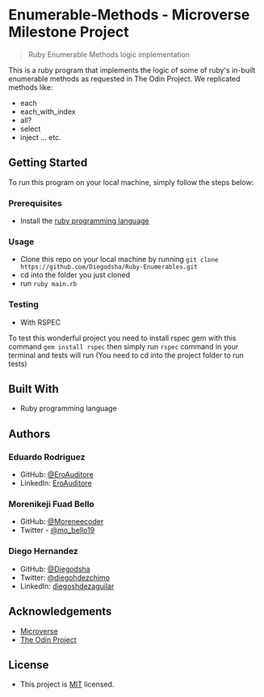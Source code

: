 # Enumerable-Methods - Microverse Milestone Project

> Ruby Enumerable Methods logic implementation

This is a ruby program that implements the logic of some of ruby's in-built enumerable methods as requested in The Odin Project.
We replicated methods like:

- each
- each_with_index
- all?
- select
- inject ... etc.

## Getting Started

To run this program on your local machine, simply follow the steps below:

### Prerequisites

- Install the [ruby programming language](https://www.ruby-lang.org/en/documentation/installation/)

### Usage

- Clone this repo on your local machine by running `git clone https://github.com/Diegodsha/Ruby-Enumerables.git`
- cd into the folder you just cloned
- run `ruby main.rb`

### Testing

- With RSPEC

To test this wonderful project you need to install rspec gem with this command `gem install rspec`
then simply run `rspec` command in your terminal and tests will run (You need to cd into the project folder to run tests)

## Built With

- Ruby programming language

## Authors

### Eduardo Rodriguez

- GitHub: [@EroAuditore](https://github.com/EroAuditore)
- LinkedIn: [EroAuditore](https://www.linkedin.com/in/EroAuditore/)

### Morenikeji Fuad Bello

- GitHub: [@Moreneecoder](https://github.com/Moreneecoder)
- Twitter - [@mo_bello19](https://twitter.com/mo_bello19)

### Diego Hernandez

- GitHub: [@Diegodsha](https://github.com/Diegodsha)
- Twitter: [@diegohdezchimo](https://twitter.com/diegohdezchimo)
- LinkedIn: [diegoshdezaguilar](https://www.linkedin.com/in/diegoshdezaguilar/)

## Acknowledgements

- [Microverse](https://www.microverse.org)
- [The Odin Project](https://www.theodinproject.com/)

## License

- This project is [MIT](https://github.com/Diegodsha/Ruby-Enumerables/blob/feature/enums/LICENSE) licensed.
